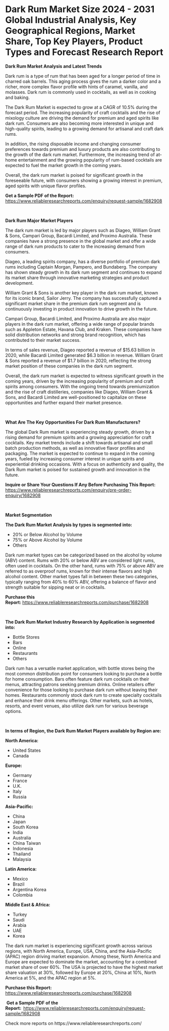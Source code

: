 <p><h1>Dark Rum Market Size 2024 - 2031 Global Industrial Analysis, Key Geographical Regions, Market Share, Top Key Players, Product Types and Forecast Research Report</h1></p><p><strong>Dark Rum Market Analysis and Latest Trends</strong></p>
<p><p>Dark rum is a type of rum that has been aged for a longer period of time in charred oak barrels. This aging process gives the rum a darker color and a richer, more complex flavor profile with hints of caramel, vanilla, and molasses. Dark rum is commonly used in cocktails, as well as in cooking and baking.</p><p>The Dark Rum Market is expected to grow at a CAGR of 10.5% during the forecast period. The increasing popularity of craft cocktails and the rise of mixology culture are driving the demand for premium and aged spirits like dark rum. Consumers are also becoming more interested in unique and high-quality spirits, leading to a growing demand for artisanal and craft dark rums.</p><p>In addition, the rising disposable income and changing consumer preferences towards premium and luxury products are also contributing to the growth of the dark rum market. Furthermore, the increasing trend of at-home entertainment and the growing popularity of rum-based cocktails are expected to fuel the market growth in the coming years.</p><p>Overall, the dark rum market is poised for significant growth in the foreseeable future, with consumers showing a growing interest in premium, aged spirits with unique flavor profiles.</p></p>
<p><strong>Get a Sample PDF of the Report:&nbsp;</strong> <a href="https://www.reliableresearchreports.com/enquiry/request-sample/1682908">https://www.reliableresearchreports.com/enquiry/request-sample/1682908</a></p>
<p>&nbsp;</p>
<p><strong>Dark Rum Major Market Players</strong></p>
<p><p>The dark rum market is led by major players such as Diageo, William Grant & Sons, Campari Group, Bacardi Limited, and Proximo Australia. These companies have a strong presence in the global market and offer a wide range of dark rum products to cater to the increasing demand from consumers.</p><p>Diageo, a leading spirits company, has a diverse portfolio of premium dark rums including Captain Morgan, Pampero, and Bundaberg. The company has shown steady growth in its dark rum segment and continues to expand its market share through innovative marketing strategies and product development.</p><p>William Grant & Sons is another key player in the dark rum market, known for its iconic brand, Sailor Jerry. The company has successfully captured a significant market share in the premium dark rum segment and is continuously investing in product innovation to drive growth in the future.</p><p>Campari Group, Bacardi Limited, and Proximo Australia are also major players in the dark rum market, offering a wide range of popular brands such as Appleton Estate, Havana Club, and Kraken. These companies have solid distribution networks and strong brand recognition, which has contributed to their market success.</p><p>In terms of sales revenue, Diageo reported a revenue of $15.63 billion in 2020, while Bacardi Limited generated $6.3 billion in revenue. William Grant & Sons reported a revenue of $1.7 billion in 2020, reflecting the strong market position of these companies in the dark rum segment.</p><p>Overall, the dark rum market is expected to witness significant growth in the coming years, driven by the increasing popularity of premium and craft spirits among consumers. With the ongoing trend towards premiumization and the rise of craft distilleries, companies like Diageo, William Grant & Sons, and Bacardi Limited are well-positioned to capitalize on these opportunities and further expand their market presence.</p></p>
<p>&nbsp;</p>
<p><strong>What Are The Key Opportunities For Dark Rum Manufacturers?</strong></p>
<p><p>The global Dark Rum market is experiencing steady growth, driven by a rising demand for premium spirits and a growing appreciation for craft cocktails. Key market trends include a shift towards artisanal and small batch production methods, as well as innovative flavor profiles and packaging. The market is expected to continue to expand in the coming years, fueled by increasing consumer interest in unique spirits and experiential drinking occasions. With a focus on authenticity and quality, the Dark Rum market is poised for sustained growth and innovation in the future.</p></p>
<p><strong>Inquire or Share Your Questions If Any Before Purchasing This Report:</strong> <a href="https://www.reliableresearchreports.com/enquiry/pre-order-enquiry/1682908">https://www.reliableresearchreports.com/enquiry/pre-order-enquiry/1682908</a></p>
<p>&nbsp;</p>
<p><strong>Market Segmentation</strong></p>
<p><strong>The Dark Rum Market Analysis by types is segmented into:</strong></p>
<p><ul><li>20% or Below Alcohol by Volume</li><li>75% or Above Alcohol by Volume</li><li>Others</li></ul></p>
<p><p>Dark rum market types can be categorized based on the alcohol by volume (ABV) content. Rums with 20% or below ABV are considered light rums, often used in cocktails. On the other hand, rums with 75% or above ABV are referred to as overproof rums, known for their intense flavors and high alcohol content. Other market types fall in between these two categories, typically ranging from 40% to 60% ABV, offering a balance of flavor and strength suitable for sipping neat or in cocktails.</p></p>
<p><strong>Purchase this Report:&nbsp;</strong><a href="https://www.reliableresearchreports.com/purchase/1682908">https://www.reliableresearchreports.com/purchase/1682908</a></p>
<p>&nbsp;</p>
<p><strong>The Dark Rum Market Industry Research by Application is segmented into:</strong></p>
<p><ul><li>Bottle Stores</li><li>Bars</li><li>Online</li><li>Restaurants</li><li>Others</li></ul></p>
<p><p>Dark rum has a versatile market application, with bottle stores being the most common distribution point for consumers looking to purchase a bottle for home consumption. Bars often feature dark rum cocktails on their menus, attracting patrons seeking premium drinks. Online retailers offer convenience for those looking to purchase dark rum without leaving their homes. Restaurants commonly stock dark rum to create specialty cocktails and enhance their drink menu offerings. Other markets, such as hotels, resorts, and event venues, also utilize dark rum for various beverage options.</p></p>
<p>&nbsp;</p>
<p><strong>In terms of Region, the Dark Rum Market Players available by Region are:</strong></p>
<p>
    <p> <strong> North America: </strong>
        <ul>
            <li>United States</li>
            <li>Canada</li>
        </ul>
        </p> 
    <p> <strong> Europe: </strong>
        <ul>
            <li>Germany</li>
            <li>France</li>
            <li>U.K.</li>
            <li>Italy</li>
            <li>Russia</li>
        </ul>
        </p> 
    <p> <strong> Asia-Pacific: </strong>
        <ul>
            <li>China</li>
            <li>Japan</li>
            <li>South Korea</li>
            <li>India</li>
            <li>Australia</li>
            <li>China Taiwan</li>
            <li>Indonesia</li>
            <li>Thailand</li>
            <li>Malaysia</li>
        </ul>
        </p> 
    <p> <strong> Latin America: </strong>
        <ul>
            <li>Mexico</li>
            <li>Brazil</li>
            <li>Argentina Korea</li>
            <li>Colombia</li>
        </ul>
        </p> 
    <p> <strong> Middle East & Africa: </strong>
        <ul>
            <li>Turkey</li>
            <li>Saudi</li>
            <li>Arabia</li>
            <li>UAE</li>
            <li>Korea</li>
        </ul>
    </p>
    </p>
<p><p>The dark rum market is experiencing significant growth across various regions, with North America, Europe, USA, China, and the Asia-Pacific (APAC) region driving market expansion. Among these, North America and Europe are expected to dominate the market, accounting for a combined market share of over 60%. The USA is projected to have the highest market share valuation at 30%, followed by Europe at 20%, China at 10%, North America at 5%, and the APAC region at 5%.</p></p>
<p><strong>Purchase this Report: </strong><a href="https://www.reliableresearchreports.com/purchase/1682908">https://www.reliableresearchreports.com/purchase/1682908</a></p>
<p>&nbsp;<strong>Get a Sample PDF of the Report:&nbsp;&nbsp;</strong><a href="https://www.reliableresearchreports.com/enquiry/request-sample/1682908">https://www.reliableresearchreports.com/enquiry/request-sample/1682908</a></p>
<p><strong></strong></p>
<p>Check more reports on https://www.reliableresearchreports.com/</p>